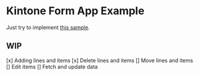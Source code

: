 # Kintone Form App Example

Just try to implement [this sample](https://blog.cybozu.io/entry/2023/04/20/190000).

## WIP
[x] Adding lines and items
[x] Delete lines and items
[] Move lines and items
[] Edit items
[] Fetch and update data
